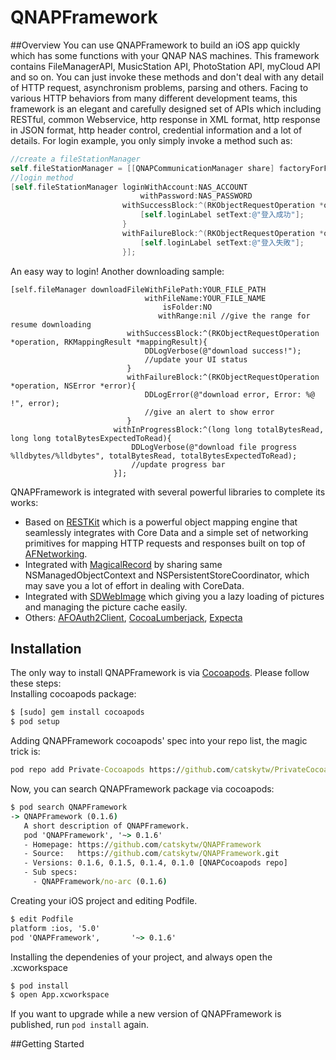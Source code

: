 # QNAPFramework

##Overview
You can use QNAPFramework to build an iOS app quickly which has some functions with your QNAP NAS machines. This framework contains FileManagerAPI, MusicStation API, PhotoStation API, myCloud API and so on. You can just invoke these methods and don't deal with any detail of HTTP request, asynchronism problems, parsing and others. Facing to various HTTP behaviors from many different development teams, this framework is an elegant and carefully designed set of APIs which including RESTful, common Webservice, http response in XML format, http response in JSON format, http header control, credential information and a lot of details. For login example, you only simply invoke a method such as:

```Objective-C
//create a fileStationManager
self.fileStationManager = [[QNAPCommunicationManager share] factoryForFileStatioAPIManager:NASURL];
//login method
[self.fileStationManager loginWithAccount:NAS_ACCOUNT
                             withPassword:NAS_PASSWORD
                         withSuccessBlock:^(RKObjectRequestOperation *operation, RKMappingResult *mappingResult, QNFileLogin *login){
                             [self.loginLabel setText:@"登入成功"];
                         }
                         withFailureBlock:^(RKObjectRequestOperation *operation, QNFileLoginError *error){
                             [self.loginLabel setText:@"登入失敗"];
                         }];
```
An easy way to login!
Another downloading sample:
```objc
[self.fileManager downloadFileWithFilePath:YOUR_FILE_PATH
                              withFileName:YOUR_FILE_NAME
                                  isFolder:NO
                                 withRange:nil //give the range for resume downloading
                          withSuccessBlock:^(RKObjectRequestOperation *operation, RKMappingResult *mappingResult){
                              DDLogVerbose(@"download success!");
                              //update your UI status
                          }
                          withFailureBlock:^(RKObjectRequestOperation *operation, NSError *error){
                              DDLogError(@"download error, Error: %@ !", error);
                              //give an alert to show error
                          }
                       withInProgressBlock:^(long long totalBytesRead, long long totalBytesExpectedToRead){
                           DDLogVerbose(@"download file progress %lldbytes/%lldbytes", totalBytesRead, totalBytesExpectedToRead);
                           //update progress bar
                       }];
```

QNAPFramework is integrated with several powerful libraries to complete its works:
* Based on [RESTKit](https://github.com/RestKit/RestKit) which is a powerful object mapping engine that seamlessly integrates with Core Data and a simple set of networking primitives for mapping HTTP requests and responses built on top of [AFNetworking](https://github.com/AFNetworking/AFNetworking).
* Integrated with [MagicalRecord](https://github.com/magicalpanda/MagicalRecord) by sharing same NSManagedObjectContext and NSPersistentStoreCoordinator, which may save you a lot of effort in dealing with CoreData.
* Integrated with [SDWebImage](https://github.com/rs/SDWebImage) which giving you a lazy loading of pictures and managing the picture cache easily.
* Others: [AFOAuth2Client](https://github.com/AFNetworking/AFOAuth2Client), [CocoaLumberjack](https://github.com/robbiehanson/CocoaLumberjack), [Expecta](https://github.com/specta/expecta)

## Installation
The only way to install QNAPFramework is via [Cocoapods](http://cocoapods.org/). Please follow these steps:<br/>
Installing cocoapods package:
```bat
$ [sudo] gem install cocoapods
$ pod setup
```
Adding QNAPFramework cocoapods' spec into your repo list, the magic trick is:
```bat
pod repo add Private-Cocoapods https://github.com/catskytw/PrivateCocoapods.git
```
Now, you can search QNAPFramework package via cocoapods:
```bat
$ pod search QNAPFramework
-> QNAPFramework (0.1.6)
   A short description of QNAPFramework.
   pod 'QNAPFramework', '~> 0.1.6'
   - Homepage: https://github.com/catskytw/QNAPFramework
   - Source:   https://github.com/catskytw/QNAPFramework.git
   - Versions: 0.1.6, 0.1.5, 0.1.4, 0.1.0 [QNAPCocoapods repo]
   - Sub specs:
     - QNAPFramework/no-arc (0.1.6)
```
Creating your iOS project and editing Podfile. 
```bat
$ edit Podfile
platform :ios, '5.0'
pod 'QNAPFramework',       '~> 0.1.6'
```
Installing the dependenies of your project, and always open the .xcworkspace
```bat
$ pod install
$ open App.xcworkspace
```
If you want to upgrade while a new version of QNAPFramework is published, run `pod install` again.

##Getting Started

